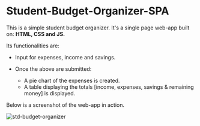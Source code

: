 # Student-Budget-Organizer-SPA

This is a simple student budget organizer. It's a single page web-app built on: **HTML, CSS and JS.**

Its functionalities are:

* Input for expenses, income and savings.

* Once the above are submitted:
  * A pie chart of the expenses is created.
  * A table displaying the totals [income, expenses, savings & remaining money] is displayed.

Below is a screenshot of the web-app in action.

![std-budget-organizer](https://github.com/tonnygitonga/Student-Budget-Organizer-SPA/assets/118627853/b73a3328-d39d-489a-a365-7ba92e663b83)
